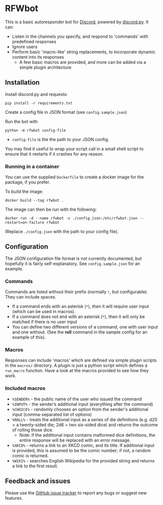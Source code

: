 # RFWbot

This is a basic autoresponder bot for [Discord](https://discordapp.com), powered by [discord.py](https://github.com/Rapptz/discord.py). It can:

- Listen in the channels you specify, and respond to 'commands' with predefined responses
- Ignore users
- Perform basic 'macro-like' string replacements, to incorporate dynamic content into its responses
  - A few basic macros are provided, and more can be added via a simple plugin architecture

## Installation

Install discord.py and requests:

    pip install -r requirements.txt

Create a config file in JSON format (see `config.sample.json`)

Run the bot with

    python -m rfwbot config-file

* `config-file` is the the path to your JSON config.

You may find it useful to wrap your script call in a small shell script to ensure that it restarts if it crashes for any reason.

### Running in a container

You can use the supplied `Dockerfile` to create a docker image for the package, if you prefer.

To build the image:

    docker build --tag rfwbot .

The image can then be run with the following:

    docker run -d --name rfwbot -v ./config.json:/etc/rfwbot.json --restart=on-failure rfwbot 

(Replace `./config.json` with the path to your config file).

## Configuration

The JSON configuration file format is not currently documented, but hopefully it is fairly self-explanatory. See `config.sample.json` for an example.

### Commands

Commands are listed without their prefix (normally `!`, but configurable). They can include spaces.

* If a command ends with an asterisk (`*`), then it will require user input (which can be used in macros).
* If a command does not end with an asterisk (`*`), then it will only be matched if there is no user input
* You can define two different versions of a command, one with user input and one without. (See the **roll** command in the sample config for an example of this).

### Macros

Responses can include 'macros' which are defined via simple plugin scripts in the `macros/` directory. A plugin is just a python script which defines a `run_macro` function. Have a look at the macros provided to see how they work.

### Included macros

- `%SENDER%` - the public name of the user who issued the command
- `%INPUT%` - the sender’s additional input (everything after the command)
- `%CHOICE%` - randomly chooses an option from the sender's additional input (comma-separated list of options)
- `%ROLL%` - treats the additional input as a series of die definitions (e.g. d20 = a twenty-sided die; 2d6 = two six-sided dice) and
returns the outcome of rolling those dice.
  - Note: if the additional input contains malformed dice definitions, the entire response will be replaced with an error message.
- `%XKCD%` - returns a link to an XKCD comic, and its title. If additional input is provided, this is assumed to be the comic number; if not, a random comic is returned.
- `%WIKI%` - searches English Wikipedia for the provided string and returns a link to the first result.

## Feedback and issues

Please use the [GitHub issue tracker](https://github.com/itsmartin/rfwbot/issues) to report any bugs or suggest new features.
